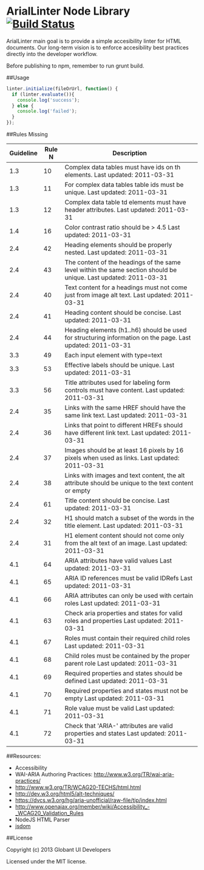 ArialLinter Node Library[![Build Status](https://api.travis-ci.org/globant-ui/arialinter.png?branch=master)](http://travis-ci.org/globant-ui/arialinter)
============
ArialLinter main goal is to provide a simple accesibility linter for HTML documents. Our long-term vision is to enforce accesibility best practices directly into the developer workflow.

Before publishing to npm, remember to run grunt build.

##Usage

```javascript
linter.initialize(fileOrUrl, function() {
  if (linter.evaluate()){
    console.log('success');
  } else {
    console.log('failed');
  }
});
```

##Rules Missing

Guideline | Rule N | Description
----------|--------|-----------------------------------------
1.3       |   10   | Complex data tables must have ids on th elements. Last updated: 2011-03-31
1.3       |   11   | For complex data tables table ids must be unique. Last updated: 2011-03-31
1.3       |   12   | Complex data table td elements must have header attributes. Last updated: 2011-03-31
1.4       |   16   | Color contrast ratio should be > 4.5 Last updated: 2011-03-31
2.4       |   42   | Heading elements should be properly nested. Last updated: 2011-03-31
2.4       |   43   | The content of the headings of the same level within the same section should be unique. Last updated: 2011-03-31
2.4       |   40   | Text content for a headings must not come just from image alt text. Last updated: 2011-03-31
2.4       |   41   | Heading content should be concise. Last updated: 2011-03-31
2.4       |   44   | Heading elements (h1..h6) should be used for structuring information on the page. Last updated: 2011-03-31
3.3       |   49   | Each input element with type=text | password | checkbox | radio | file and each select and textarea element should either be referenced by the for attribute of a label element via its id attribute, or have a title attribute. Last updated: 2011-03-31
3.3       |   53   | Effective labels should be unique. Last updated: 2011-03-31
3.3       |   56   | Title attributes used for labeling form controls must have content. Last updated: 2011-03-31
2.4       |   35   | Links with the same HREF should have the same link text. Last updated: 2011-03-31
2.4       |   36   | Links that point to different HREFs should have different link text. Last updated: 2011-03-31
2.4       |   37   | Images should be at least 16 pixels by 16 pixels when used as links. Last updated: 2011-03-31
2.4       |   38   | Links with images and text content, the alt attribute should be unique to the text content or empty
2.4       |   61   | Title content should be concise. Last updated: 2011-03-31
2.4       |   32   | H1 should match a subset of the words in the title element. Last updated: 2011-03-31
2.4       |   31   | H1 element content should not come only from the alt text of an image. Last updated: 2011-03-31
4.1       |   64   | ARIA attributes have valid values Last updated: 2011-03-31
4.1       |   65   | ARIA ID references must be valid IDRefs Last updated: 2011-03-31
4.1       |   66   | ARIA attributes can only be used with certain roles Last updated: 2011-03-31
4.1       |   63   | Check aria properties and states for valid roles and properties Last updated: 2011-03-31
4.1       |   67   | Roles must contain their required child roles Last updated: 2011-03-31
4.1       |   68   | Child roles must be contained by the proper parent role Last updated: 2011-03-31
4.1       |   69   | Required properties and states should be defined Last updated: 2011-03-31
4.1       |   70   | Required properties and states must not be empty Last updated: 2011-03-31
4.1       |   71   | Role value must be valid Last updated: 2011-03-31
4.1       |   72   | Check that 'ARIA-' attributes are valid properties and states Last updated: 2011-03-31



##Resources:
* Accessibility
 * WAI-ARIA Authoring Practices: http://www.w3.org/TR/wai-aria-practices/
 * http://www.w3.org/TR/WCAG20-TECHS/html.html
 * http://dev.w3.org/html5/alt-techniques/
 * https://dvcs.w3.org/hg/aria-unofficial/raw-file/tip/index.html
 * http://www.openajax.org/member/wiki/Accessibility_-_WCAG20_Validation_Rules
* NodeJS HTML Parser
 * [jsdom](https://github.com/tmpvar/jsdom)

##License

Copyright (c) 2013 Globant UI Developers

Licensed under the MIT license.
